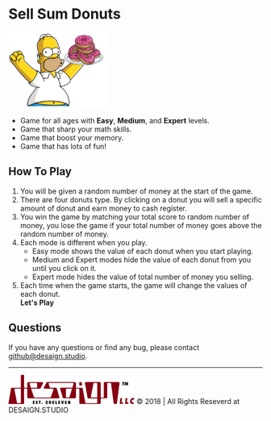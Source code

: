 # Sell Sum Donuts


<img src="/assets/images/heroImg.png" alt="sellSumDonuts" width="200px"/>


- Game for all ages with **Easy**, **Medium**, and **Expert** levels.
- Game that sharp your math skills.
- Game that boost your memory.
- Game that has lots of fun!


## How To Play

1. You will be given a random number of money at the start of the game.
2. There are four donuts type. By clicking on a donut you will sell a specific amount of donut and earn money to cash register.
3. You win the game by matching your total score to random number of money, you lose the game if your total number of money goes above the random number of money.
4. Each mode is different when you play.
    - Easy mode shows the value of each donut when you start playing.
    - Medium and Expert modes hide the value of each donut from you until you click on it.
    - Expert mode hides the value of total number of money you selling.
5. Each time when the game starts, the game will change the values of each donut.
<br/>**Let's Play**

## Questions
If you have any questions or find any bug, please contact <a href="mailto:github@desaign.studio?Subject=Sell Sum Donuts at Github">github@desaign.studio</a>.

<hr/>

<img src="/assets/images/DESAIGNLLC.svg" alt="DESAIGN LLC" width="250px"/> &copy; 2018 | All Rights Reseverd at <a href="http://desaign.studio" target="_blank" style="text-decoration:none;">DESAIGN.STUDIO</a>
